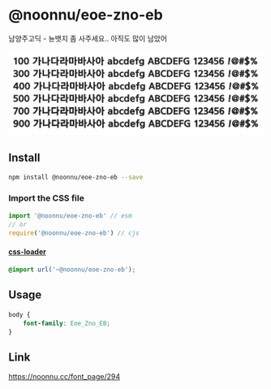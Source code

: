 # @noonnu/eoe-zno-eb

남양주고딕 - 뉸뱃지 좀 사주세요.. 아직도 많이 남았어

![example](./example.png)

## Install

```bash
npm install @noonnu/eoe-zno-eb --save
```

### Import the CSS file

```js
import '@noonnu/eoe-zno-eb' // esm
// or
require('@noonnu/eoe-zno-eb') // cjs
```

#### [css-loader](https://github.com/webpack-contrib/css-loader)

```css
@import url('~@noonnu/eoe-zno-eb');
```

## Usage

```css
body {
    font-family: Eoe_Zno_EB;
}
```

## Link

https://noonnu.cc/font_page/294
